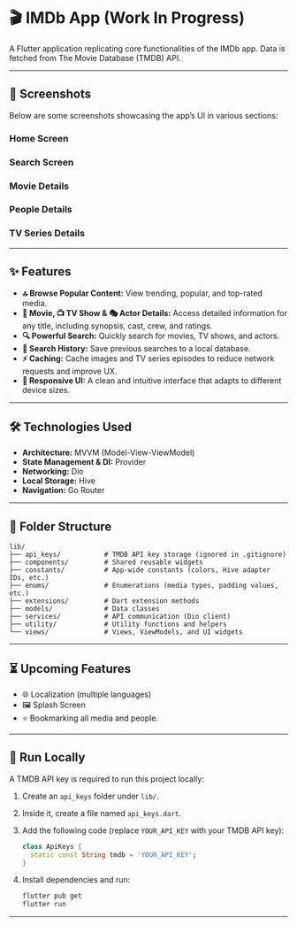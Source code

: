 # 🎬 IMDb App (Work In Progress)

A Flutter application replicating core functionalities of the IMDb app. Data is fetched from The Movie Database (TMDB) API.

---

## 📸 Screenshots

Below are some screenshots showcasing the app’s UI in various sections:

### Home Screen


### Search Screen



### Movie Details



### People Details



### TV Series Details

---

## ✨ Features

- **🔝 Browse Popular Content:** View trending, popular, and top-rated media.
- **🎥 Movie, 📺 TV Show & 🎭 Actor Details:** Access detailed information for any title, including synopsis, cast, crew, and ratings.
- **🔍 Powerful Search:** Quickly search for movies, TV shows, and actors.
- **📜 Search History:** Save previous searches to a local database.
- **⚡ Caching:** Cache images and TV series episodes to reduce network requests and improve UX.
- **📱 Responsive UI:** A clean and intuitive interface that adapts to different device sizes.

---

## 🛠️ Technologies Used

- **Architecture:** MVVM (Model-View-ViewModel)
- **State Management & DI:** Provider
- **Networking:** Dio
- **Local Storage:** Hive
- **Navigation:** Go Router


---

## 📁 Folder Structure

```
lib/
├── api_keys/           # TMDB API key storage (ignored in .gitignore)
├── components/         # Shared reusable widgets
├── constants/          # App-wide constants (colors, Hive adapter IDs, etc.)
├── enums/              # Enumerations (media types, padding values, etc.)
├── extensions/         # Dart extension methods
├── models/             # Data classes
├── services/           # API communication (Dio client)
├── utility/            # Utility functions and helpers
└── views/              # Views, ViewModels, and UI widgets
```

---

## ⏳ Upcoming Features

- 🌐 Localization (multiple languages)
- 🖼️ Splash Screen
- ⭐ Bookmarking all media and people.

---

## 🚀 Run Locally

A TMDB API key is required to run this project locally:

1. Create an `api_keys` folder under `lib/`.

2. Inside it, create a file named `api_keys.dart`.

3. Add the following code (replace `YOUR_API_KEY` with your TMDB API key):

   ```dart
   class ApiKeys {
     static const String tmdb = 'YOUR_API_KEY';
   }
   ```

4. Install dependencies and run:

   ```bash
   flutter pub get
   flutter run
   ```

---


